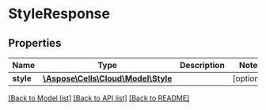 # StyleResponse

## Properties
Name | Type | Description | Notes
------------ | ------------- | ------------- | -------------
**style** | [**\Aspose\Cells\Cloud\Model\Style**](Style.md) |  | [optional] 

[[Back to Model list]](../README.md#documentation-for-models) [[Back to API list]](../README.md#documentation-for-api-endpoints) [[Back to README]](../README.md)


